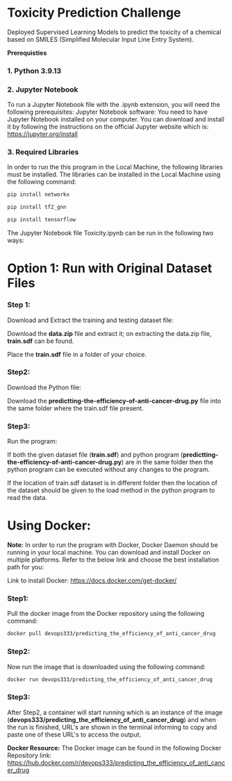 # Toxicity Prediction Challenge
Deployed Supervised Learning Models to predict the toxicity of a chemical based on SMILES (Simplified Molecular Input Line Entry System).

**Prerequisties** 

### 1. Python 3.9.13

### 2. Jupyter Notebook

To run a Jupyter Notebook file with the .ipynb extension, you will need the following prerequisites:
Jupyter Notebook software: You need to have Jupyter Notebook installed on your computer. You can download and install it by following the instructions on the official Jupyter website which is: https://jupyter.org/install

### 3. Required Libraries

In order to run the this program in the Local Machine, the following libraries must be installed. 
The libraries can be installed in the Local Machine using the following command:

```bash
pip install networkx
```
```bash
pip install tf2_gnn
```
```bash
pip install tensorflow
```

The Jupyter Notebook file Toxicity.ipynb can be run in the following two ways:

# Option 1: Run with Original Dataset Files



### Step 1: 
Download and Extract the training and testing dataset file:

Download the **data.zip** file and extract it; on extracting the data.zip file, **train.sdf** can be found.

Place the **train.sdf** file in a folder of your choice.


### Step2:
Download the Python file:

Download the **predictting-the-efficiency-of-anti-cancer-drug.py** file into the same folder where the train.sdf file present.


### Step3:
Run the program:

If both the given dataset file (**train.sdf**) and python program (**predictting-the-efficiency-of-anti-cancer-drug.py**) are in the same folder then the python program can be executed without any changes to the program.

If the location of train.sdf dataset is in different folder then the location of the dataset should be given to the load method in the python program to read the data.



# Using Docker:

**Note:** 
In order to run the program with Docker, Docker Daemon should be running in your local machine.
You can download and install Docker on multiple platforms. Refer to the below link and choose the best installation path for you: 

Link to install Docker: https://docs.docker.com/get-docker/


### Step1: 
Pull the docker image from the Docker repository using the following command:

```bash
docker pull devops333/predicting_the_efficiency_of_anti_cancer_drug
```

### Step2:
Now run the image that is downloaded using the following command:

```bash
docker run devops333/predicting_the_efficiency_of_anti_cancer_drug
```

### Step3:
After Step2, a container will start running which is an instance of the image (**devops333/predicting_the_efficiency_of_anti_cancer_drug**) and when the run is finished, URL's are shown in the terminal informing to copy and paste one of these URL's to access the output.


**Docker Resource:**
The Docker image can be found in the following Docker Repository link: https://hub.docker.com/r/devops333/predicting_the_efficiency_of_anti_cancer_drug
